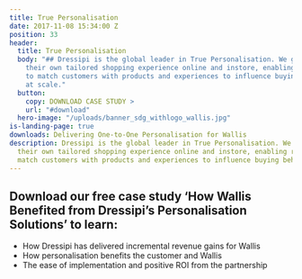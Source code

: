 ```yaml
---
title: True Personalisation
date: 2017-11-08 15:34:00 Z
position: 33
header:
  title: True Personalisation
  body: "## Dressipi is the global leader in True Personalisation. We give each customer
    their own tailored shopping experience online and instore, enabling retailers
    to match customers with products and experiences to influence buying behaviour
    at scale."
  button:
    copy: DOWNLOAD CASE STUDY >
    url: "#download"
  hero-image: "/uploads/banner_sdg_withlogo_wallis.jpg"
is-landing-page: true
downloads: Delivering One-to-One Personalisation for Wallis
description: Dressipi is the global leader in True Personalisation. We give each customer
  their own tailored shopping experience online and instore, enabling retailers to
  match customers with products and experiences to influence buying behaviour at scale.
---
```


## Download our free case study ‘How Wallis Benefited from Dressipi’s Personalisation Solutions’ to learn:

* How Dressipi has delivered incremental revenue gains for Wallis
* How personalisation benefits the customer and Wallis
* The ease of implementation and positive ROI from the partnership